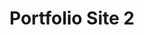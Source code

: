 ---
title: Portfolio Site 2
desc: A simple responsive personal portfolio website.
techs:
    - html
    - css
    - javascript
    - jquery
    - bootstrap
source: https://github.com/cod3rguy/portfolio-site-2
demo: http://lab.coderguy.tech/portfolio-site-2/
---